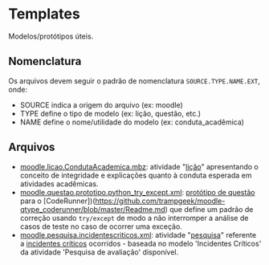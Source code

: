 # Templates

Modelos/protótipos úteis.

## Nomenclatura

Os arquivos devem seguir o padrão de nomenclatura ```SOURCE.TYPE.NAME.EXT```, onde:
* SOURCE indica a origem do arquivo (ex: moodle)
* TYPE define o tipo de modelo (ex: lição, questão, etc.)
* NAME define o nome/utilidade do modelo (ex: conduta_acadêmica)

## Arquivos

* [moodle.licao.CondutaAcademica.mbz](moodle.licao.CondutaAcademica.mbz): atividade "[lição](https://docs.moodle.org/311/en/Lesson_activity)" apresentando o conceito de integridade e explicações quanto à conduta esperada em atividades acadêmicas.
* [moodle.questao.prototipo.python_try_except.xml](moodle.questao.prototipo.python_try_except.xml): [protótipo de questão](https://www.youtube.com/watch?v=W-En_LN6qh4) para o [CodeRunner])(https://github.com/trampgeek/moodle-qtype_coderunner/blob/master/Readme.md) que define um padrão de correção usando ```try/except``` de modo a não interromper a análise de casos de teste no caso de ocorrer uma exceção.
* [moodle.pesquisa.incidentescriticos.xml](moodle.pesquisa.incidentescriticos.xml): atividade "[pesquisa](https://docs.moodle.org/311/en/Feedback_activity)" referente a [incidentes críticos](https://www.webqda.net/a-tecnica-dos-incidentes-criticos/) ocorridos - baseada no modelo 'Incidentes Críticos' da atividade 'Pesquisa de avaliação' disponível.